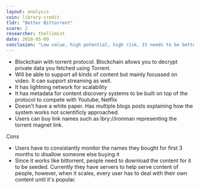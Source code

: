 ```yaml
---
layout: analysis
coin: library-credit
tldr: "Better Bittorrent"
score: 2
researcher: thellimist
date: 2018-05-09
conclusion: "Low value, high potential, high risk. It needs to be better than the old market and they need to figure out how to conquor the old market."
---
```


- Blockchain with torrent protocol. Blockchain allows you to decrypt private data you fetched using Torrent.
- Will be able to support all kinds of content but mainly focussed on video. It can support streaming as well.
- It has lightning network for scalability
- It has metadata for content discovery systems to be built on top of the protocol to compete with Youtube, Netflix
- Doesn't have a white paper. Has multiple blogs posts explaining how the system works not scientificly approached.
- Users can buy link names such as lbry://ironman representing the torrent magnet link. 

Cons

- Users have to consistantly monitor the names they bought for first 3 months to disallow someone else buying it
- Since it works like bittorrent, people need to download the content for it to be seeded. Currently they have servers to help serve content of people, however, when it scales, every user has to deal with their own content until it's popular.
